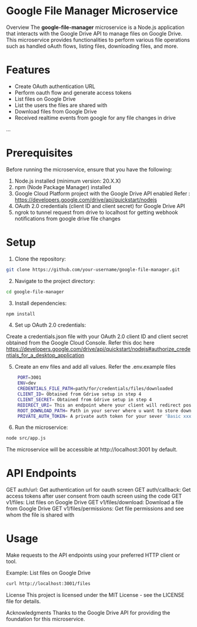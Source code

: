 
# Google File Manager Microservice
Overview
The **google-file-manager** microservice is a Node.js application that interacts with the Google Drive API to manage files on Google Drive. This microservice provides functionalities to perform various file operations such as handled oAuth flows, listing files, downloading files, and more.

# Features
- Create OAuth authentication URL
- Perform oauth flow and generate access tokens
- List files on Google Drive
- List the users the files are shared with
- Download files from Google Drive
- Received realtime events from google for any file changes in drive
  
...
# Prerequisites
Before running the microservice, ensure that you have the following:

1. Node.js installed (minimum version: 20.X.X)
2. npm (Node Package Manager) installed
3. Google Cloud Platform project with the Google Drive API enabled Refer : https://developers.google.com/drive/api/quickstart/nodejs
4. OAuth 2.0 credentials (client ID and client secret) for Google Drive API
5. ngrok to tunnel request from drive to localhost for getting webhook notifications from google drive file changes

# Setup
1. Clone the repository:

```bash
git clone https://github.com/your-username/google-file-manager.git
```
2. Navigate to the project directory:
```bash
cd google-file-manager
```
3. Install dependencies:
```bash
npm install
```
4. Set up OAuth 2.0 credentials:

  Create a credentials.json file with your OAuth 2.0 client ID and client secret obtained from the Google Cloud Console.
  Refer this doc here https://developers.google.com/drive/api/quickstart/nodejs#authorize_credentials_for_a_desktop_application

5. Create an env files and add all values. Refer the .env.example files
   ```bash
    PORT=3001
    ENV=dev
    CREDENTIALS_FILE_PATH=path/for/credentials/files/downloaded
    CLIENT_ID= Obtained from Gdrive setup in step 4
    CLIENT_SECRET= Obtained from Gdrive setup in step 4
    REDIRECT_URI= This an endpoint where your client will redirect post completion of oauth flow
    ROOT_DOWNLOAD_PATH= Path in your server where u want to store downloaded files
    PRIVATE_AUTH_TOKEN= A private auth token for your sever 'Basic xxxx'
   ```
7. Run the microservice:
```bash
node src/app.js
```

The microservice will be accessible at http://localhost:3001 by default.

# API Endpoints
GET auth/url: Get authentication url for oauth screen
GET auth/callback: Get access tokens after user consent from oauth screen using the code
GET v1/files: List files on Google Drive
GET v1/files/download: Download a file from Google Drive
GET v1/files/permissions: Get file permissions and see whom the file is shared with

# Usage
Make requests to the API endpoints using your preferred HTTP client or tool.

Example: List files on Google Drive

```bash
curl http://localhost:3001/files
```

License
This project is licensed under the MIT License - see the LICENSE file for details.

Acknowledgments
Thanks to the Google Drive API for providing the foundation for this microservice.

